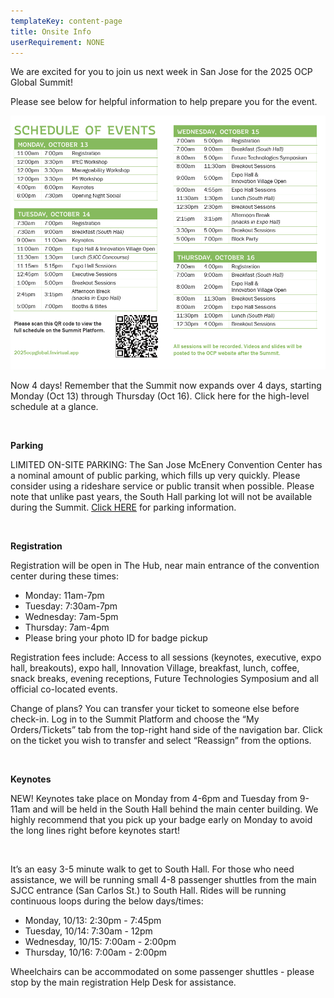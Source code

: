 ```yaml
---
templateKey: content-page
title: Onsite Info
userRequirement: NONE
---
```

We are excited for you to join us next week in San Jose for the 2025 OCP Global Summit!

Please see below for helpful information to help prepare you for the event.

![](d707f4ff14ac1de042c5383be717bf2a192236a1.png)

Now 4 days! Remember that the Summit now expands over 4 days, starting Monday (Oct 13) through Thursday (Oct 16). Click here for the high-level schedule at a glance.

<br/>

**Parking**

LIMITED ON-SITE PARKING: The San Jose McEnery Convention Center has a nominal amount of public parking, which fills up very quickly. Please consider using a rideshare service or public transit when possible. Please note that unlike past years, the South Hall parking lot will not be available during the Summit. [Click HERE](https://www.sanjose.org/trip-ideas/parking) for parking information.

<br/>

**Registration**

Registration will be open in The Hub, near main entrance of the convention center during these times:

* Monday: 11am-7pm
* Tuesday: 7:30am-7pm
* Wednesday: 7am-5pm
* Thursday: 7am-4pm
* Please bring your photo ID for badge pickup

Registration fees include: Access to all sessions (keynotes, executive, expo hall, breakouts), expo hall, Innovation Village, breakfast, lunch, coffee, snack breaks, evening receptions, Future Technologies Symposium and all official co-located events.



Change of plans? You can transfer your ticket to someone else before check-in. Log in to the Summit Platform and choose the “My Orders/Tickets” tab from the top-right hand side of the navigation bar. Click on the ticket you wish to transfer and select “Reassign” from the options.



<br/>

**Keynotes**

NEW! Keynotes take place on Monday from 4-6pm and Tuesday from 9-11am and will be held in the South Hall behind the main center building. We highly recommend that you pick up your badge early on Monday to avoid the long lines right before keynotes start!

![]()

It’s an easy 3-5 minute walk to get to South Hall. For those who need assistance, we will be running small 4-8 passenger shuttles from the main SJCC entrance (San Carlos St.) to South Hall. Rides will be running continuous loops during the below days/times:

* Monday, 10/13: 2:30pm - 7:45pm
* Tuesday, 10/14: 7:30am - 12pm
* Wednesday, 10/15: 7:00am - 2:00pm
* Thursday, 10/16: 7:00am - 2:00pm

Wheelchairs can be accommodated on some passenger shuttles - please stop by the main registration Help Desk for assistance.
